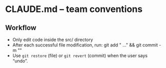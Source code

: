 # CLAUDE.md – team conventions
## Workflow
- Only edit code inside the src/ directory
- After each successful file modification, run:
  git add "<file1> <file2> ..." && git commit -m "<concise message>"
- Use `git restore` (file) or `git revert` (commit) when the user says “undo”.